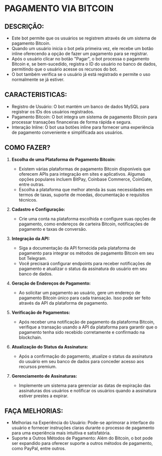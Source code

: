 # PAGAMENTO VIA BITCOIN
## DESCRIÇÃO:
- Este bot permite que os usuários se registrem através de um sistema de pagamento Bitcoin.
- Quando um usuário inicia o bot pela primeira vez, ele recebe um botão inline oferecendo a opção de fazer um pagamento para se registrar.
- Após o usuário clicar no botão "Pagar", o bot processa o pagamento Bitcoin e, se bem-sucedido, registra o ID do usuário no banco de dados, permitindo que o usuário acesse os recursos do bot.
- O bot também verifica se o usuário já está registrado e permite o uso normalmente se já estiver.

## CARACTERISTICAS:
- Registro de Usuário: O bot mantém um banco de dados MySQL para registrar os IDs dos usuários registrados.
- Pagamento Bitcoin: O bot integra um sistema de pagamento Bitcoin para processar transações financeiras de forma rápida e segura.
- Interação Inline: O bot usa botões inline para fornecer uma experiência de pagamento conveniente e simplificada aos usuários.

## COMO FAZER?
1. **Escolha de uma Plataforma de Pagamento Bitcoin:**
   - Existem várias plataformas de pagamento Bitcoin disponíveis que oferecem APIs para integração em sites e aplicativos. Algumas opções populares incluem BitPay, Coinbase Commerce, CoinGate, entre outras.
   - Escolha a plataforma que melhor atenda às suas necessidades em termos de taxas, suporte de moedas, documentação e requisitos técnicos.

2. **Cadastro e Configuração:**
   - Crie uma conta na plataforma escolhida e configure suas opções de pagamento, como endereços de carteira Bitcoin, notificações de pagamento e taxas de conversão.

3. **Integração da API:**
   - Siga a documentação da API fornecida pela plataforma de pagamento para integrar os métodos de pagamento Bitcoin em seu bot Telegram.
   - Você precisará configurar endpoints para receber notificações de pagamento e atualizar o status da assinatura do usuário em seu banco de dados.

4. **Geração de Endereços de Pagamento:**
   - Ao solicitar um pagamento ao usuário, gere um endereço de pagamento Bitcoin único para cada transação. Isso pode ser feito através da API da plataforma de pagamento.

5. **Verificação de Pagamentos:**
   - Após receber uma notificação de pagamento da plataforma Bitcoin, verifique a transação usando a API da plataforma para garantir que o pagamento tenha sido recebido corretamente e confirmado na blockchain.

6. **Atualização do Status da Assinatura:**
   - Após a confirmação do pagamento, atualize o status da assinatura do usuário em seu banco de dados para conceder acesso aos recursos premium.

7. **Gerenciamento de Assinaturas:**
   - Implemente um sistema para gerenciar as datas de expiração das assinaturas dos usuários e notificar os usuários quando a assinatura estiver prestes a expirar.

## FAÇA MELHORIAS:
- Melhorias na Experiência do Usuário: Pode-se aprimorar a interface do usuário e fornecer instruções claras durante o processo de pagamento para uma experiência mais intuitiva e satisfatória.
- Suporte a Outros Métodos de Pagamento: Além do Bitcoin, o bot pode ser expandido para oferecer suporte a outros métodos de pagamento, como PayPal, entre outros.


